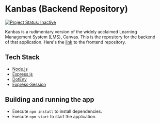 
# Kanbas (Backend Repository)
<a href="https://www.repostatus.org/#inactive">
    <img src="https://www.repostatus.org/badges/latest/inactive.svg" alt="Project Status: Inactive" title="Project Status: Inactive – The project has reached a stable, usable state but is no longer being actively developed; support/maintenance will be provided as time allows.">
</a>


Kanbas is a rudimentary version of the widely acclaimed Learning Management System (LMS), Canvas. This is the repository for the backend of that application.  Here's the [link](https://github.com/technophilist/kanbas-react-web-app) to the frontend repository.

## Tech Stack
- [Node.js](https://nodejs.org/en)
- [Express.js](https://expressjs.com)
- [DotEnv](https://www.npmjs.com/package/dotenv)
- [Express-Session](https://www.npmjs.com/package/express-session)

## Building and running the app
- Execute ```npm install``` to install dependencies.
- Execute ```npm start``` to start the application.
